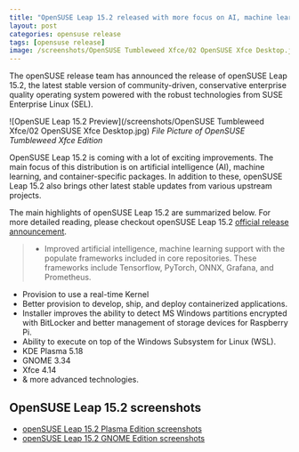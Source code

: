 ```yaml
---
title: "OpenSUSE Leap 15.2 released with more focus on AI, machine learning, and container technologies"
layout: post
categories: opensuse release
tags: [opensuse release]
image: /screenshots/OpenSUSE Tumbleweed Xfce/02 OpenSUSE Xfce Desktop.jpg
---
```


The openSUSE release team has announced the release of openSUSE Leap 15.2, the latest stable version of community-driven, conservative enterprise quality operating system powered with the robust technologies from SUSE Enterprise Linux (SEL).

![OpenSUE Leap 15.2 Preview](/screenshots/OpenSUSE Tumbleweed Xfce/02 OpenSUSE Xfce Desktop.jpg)
*File Picture of OpenSUSE Tumbleweed Xfce Edition*


OpenSUSE Leap 15.2 is coming with a lot of exciting improvements. The main focus of this distribution is on artificial intelligence (AI), machine learning, and container-specific packages. In addition to these, openSUSE Leap 15.2 also brings other latest stable updates from various upstream projects.

The main highlights of openSUSE Leap 15.2 are summarized below. For more detailed reading, please checkout openSUSE Leap 15.2 [official release announcement](https://news.opensuse.org/2020/07/02/opensuse-leap-15-2-release-brings-exciting-new-packages/).

> - Improved artificial intelligence, machine learning support with the populate frameworks included in core repositories. These frameworks include Tensorflow, PyTorch, ONNX, Grafana, and Prometheus.
- Provision to use a real-time Kernel
- Better provision to develop, ship, and deploy containerized applications.
- Installer improves the ability to detect MS Windows partitions encrypted with BitLocker and better management of storage devices for Raspberry Pi.
- Ability to execute on top of the Windows Subsystem for Linux (WSL).
- KDE Plasma 5.18
- GNOME 3.34
- Xfce 4.14
- & more advanced technologies.

## OpenSUSE Leap 15.2 screenshots

- [openSUSE Leap 15.2 Plasma Edition screenshots](/opensuse-leap-15.2-plasma)
- [openSUSE Leap 15.2 GNOME Edition screenshots](/opensuse-leap-15.2-gnome)